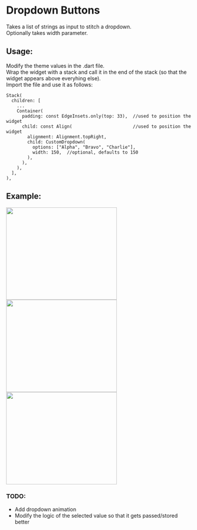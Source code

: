 # Dropdown Buttons
Takes a list of strings as input to stitch a dropdown.    
Optionally takes width parameter.
## Usage:
Modify the theme values in the .dart file.    
Wrap the widget with a stack and  call it in the end of the stack (so that the widget appears above everyhing else).    
Import the file and use it as follows:   
```
Stack(
  children: [
    ...
    Container(
      padding: const EdgeInsets.only(top: 33),  //used to position the widget
      child: const Align(                       //used to position the widget
        alignment: Alignment.topRight,
        child: CustomDropdown(
          options: ["Alpha", "Bravo", "Charlie"],
          width: 150,  //optional, defaults to 150
        ),
      ),
    ),
  ],
),
```
## Example:
<img src="https://github.com/SlothSpunky77/dropdown-buttons/assets/94778190/97cfff72-e11e-4973-af15-93234a85cda5" width="300" height="250">
<img src="https://github.com/SlothSpunky77/dropdown-buttons/assets/94778190/f9290496-17c5-49e6-81ef-fea5a6132bb8" width="300" height="250">
<img src="https://github.com/SlothSpunky77/dropdown-buttons/assets/94778190/80555511-3432-47f2-9f88-c79be25bed4f" width="300" height="250">

### TODO:
- Add dropdown animation
- Modify the logic of the selected value so that it gets passed/stored better
